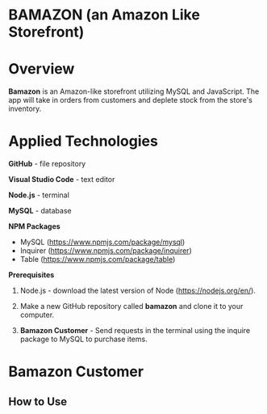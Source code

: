 # BAMAZON (an Amazon Like Storefront)

# Overview

**Bamazon** is an Amazon-like storefront utilizing MySQL and JavaScript. The app will take in orders from customers and deplete stock from the store's inventory.

# Applied Technologies

**GitHub** - file repository

**Visual Studio Code** - text editor

**Node.js** - terminal

**MySQL** - database

**NPM Packages**

* MySQL (https://www.npmjs.com/package/mysql)
* Inquirer (https://www.npmjs.com/package/inquirer)
* Table (https://www.npmjs.com/package/table)

**Prerequisites**

1. Node.js - download the latest version of Node (https://nodejs.org/en/).

1. Make a new GitHub repository called **bamazon** and clone it to your computer.

1. **Bamazon Customer** - Send requests in the terminal using the inquire package to MySQL to purchase items.

# Bamazon Customer

## How to Use

